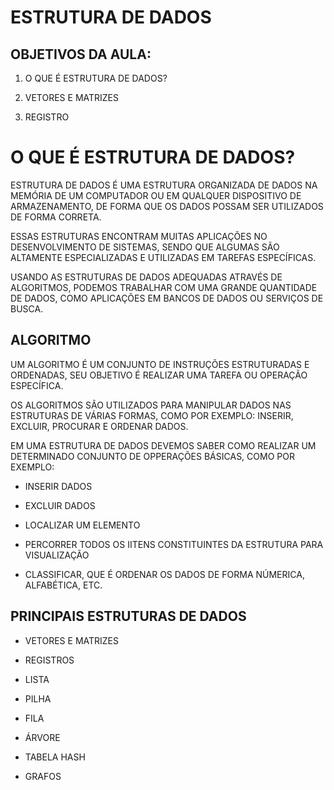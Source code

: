# ESTRUTURA DE DADOS


## OBJETIVOS DA AULA:


1. O QUE É ESTRUTURA DE DADOS?

2. VETORES E MATRIZES

3. REGISTRO



# O QUE É ESTRUTURA DE DADOS?


ESTRUTURA DE DADOS É UMA ESTRUTURA ORGANIZADA DE DADOS NA MEMÓRIA DE UM COMPUTADOR OU EM QUALQUER DISPOSITIVO DE ARMAZENAMENTO, DE FORMA QUE OS DADOS POSSAM SER UTILIZADOS DE FORMA CORRETA.

ESSAS ESTRUTURAS ENCONTRAM MUITAS APLICAÇÕES NO DESENVOLVIMENTO DE SISTEMAS, SENDO QUE ALGUMAS SÃO ALTAMENTE ESPECIALIZADAS E UTILIZADAS EM TAREFAS ESPECÍFICAS.

USANDO AS ESTRUTURAS DE DADOS ADEQUADAS ATRAVÉS DE ALGORITMOS, PODEMOS TRABALHAR COM UMA GRANDE QUANTIDADE DE DADOS, COMO APLICAÇÕES EM BANCOS DE DADOS OU SERVIÇOS DE BUSCA.


## ALGORITMO

UM ALGORITMO É UM CONJUNTO DE INSTRUÇÕES ESTRUTURADAS E ORDENADAS, SEU OBJETIVO É REALIZAR UMA TAREFA OU OPERAÇÃO ESPECÍFICA.

OS ALGORITMOS SÃO UTILIZADOS PARA MANIPULAR DADOS NAS ESTRUTURAS DE VÁRIAS FORMAS, COMO POR EXEMPLO: INSERIR, EXCLUIR, PROCURAR E ORDENAR DADOS.

EM UMA ESTRUTURA DE DADOS DEVEMOS SABER COMO REALIZAR UM DETERMINADO CONJUNTO DE OPPERAÇÕES  BÁSICAS, COMO POR EXEMPLO:

- INSERIR DADOS

- EXCLUIR DADOS

- LOCALIZAR UM ELEMENTO

- PERCORRER TODOS OS IITENS CONSTITUINTES DA ESTRUTURA PARA VISUALIZAÇÃO

- CLASSIFICAR, QUE É ORDENAR OS DADOS DE FORMA NÚMERICA, ALFABÉTICA, ETC.

## PRINCIPAIS ESTRUTURAS DE DADOS

- VETORES E MATRIZES

- REGISTROS

- LISTA

- PILHA

- FILA

- ÁRVORE

- TABELA HASH

- GRAFOS



